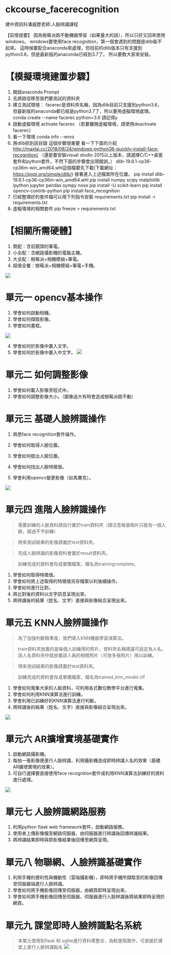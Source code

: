 # ckcourse_facerecognition
建中資訊科潘威歷老師:人臉辨識課程

【前情提要】
因為樹莓派跑不動機器學習（如果量大的話），所以只好又回來使用windows。
windows要使用face recognition，第一個會遇到的問題是dlib裝不起來。
這時候要配合anaconda來處理，但目前的dlib版本只有支援到python3.6，但是最新版的anaconda已經到3.7了。
所以要教大家來安裝。

# 【模擬環境建置步驟】
1. 開啟anaconda Prompt
2. 先將路徑移至我們要測試的資料夾
3. 建立測試環境： facerec是資料夾名稱，因為dlib目前只支援到python3.6，但最新版的anaconda都已經是python3.7了，所以要用虛擬環境處理。
   conda create --name facerec python=3.6  請記得y
4. 啟動虛擬環境
   activate facerec （若要離開虛擬環境，請使用deactivate facerec）
5. 看一下環境
   conda info --envs
6. 將dlib抓到該目錄 這個步驟很重要 看一下下面的介紹
   http://maxlai.cc/2018/08/24/windows-python36-quickly-install-face-recognition/
   （還是要安裝visual studio 2015以上版本，請選擇C/C++桌面套件和python套件，不然下面的步驟會出現錯誤。）
   dlib-19.8.1-cp36-cp36m-win_amd64.whl這個檔要先下載(下載網址：https://pypi.org/simple/dlib/) 
   接著進入上述檔案所在位置。
   pip install dlib-19.8.1-cp36-cp36m-win_amd64.whl
   pip install numpy scipy matplotlib ipython jupyter pandas sympy nose
   pip install -U scikit-learn
   pip install opencv-contrib-python
   pip install face_recognition 
7. 已經整理好的套件檔可以用下列指令安裝 requirements.txt
   pip install -r requirements.txt
8. 虛擬環境的相關套件 pip freeze > requirements.txt

# 【相關所需硬體】
1. 簡配：含前鏡頭的筆電。
2. 小全配：含網路攝影機的電腦主機。
3. 大全配：樹莓派+相機模組+筆電。
4. 超值全餐：樹莓派+相機模組+筆電+手機。

![](https://i.imgur.com/WeT3O7a.png)



# 單元一 opencv基本操作
1. 學會如何啟動相機。
2. 學會如何擷取影像。
3. 學會如何畫框。

![](https://i.imgur.com/SmBJnr2.png)
 
4. 學會如何於影像中置入文字。
5. 學會如何於影像中置入中文字。
![](https://i.imgur.com/l5PwmAN.png)

# 單元二 如何調整影像
1. 學會如何載入影像至程式中。
2. 學會如何調整影像大小。（圖像過大有時會造成樹莓派跑不動）

# 單元三 基礎人臉辨識操作
1. 熟悉face recognition套件操作。

2. 學會如何取得人臉位置。
3. 學會如何框出人臉位置。
4. 學會如何找出人臉特徵值。
5. 學會利用opencv變更影像（如馬賽克）。

![](https://i.imgur.com/puy9hAY.png)



# 單元四 進階人臉辨識操作
> 需要訓練的人臉資料請自行置於train資料夾（請注意每張相片只能有一個人臉，超過不予訓練）

> 用來測試結果的影像請置於test資料夾。

> 完成人臉辨識的影像資料會置於result資料夾。

> 訓練完成的資料會存成單獨檔案，檔名為trainingcomplete。

1. 學會如何取得特徵值。
2. 學會如何將上述取得的特徵值另存檔案以利後續操作。
3. 學會如何進行比對。
4. 將比對後的資料以文字訊息呈現出來。
5. 將辨識後的結果（姓名、文字）直接與影像結合呈現出來。

# 單元五 KNN人臉辨識操作
> 為了加強判斷精準度，我們導入KNN機器學習演算法。

> train資料夾放置的是每個人訓練用的照片，資料夾名稱建議可設定為人名，該人名資料夾中就放置該人員的相關照片（可放多張照片）用以訓練。

> 用來測試結果的影像請置於test資料夾。

> 訓練完成的資料會存成單獨檔案，檔名為trained_knn_model.clf

1. 學會如何蒐集大家的人臉資料，可利用各式數位教學平台進行蒐集。
2. 學會如何利用KNN演算法進行訓練。
3. 學會利用已訓練好的KNN演算法進行判斷。
4. 將辨識後的結果（姓名、文字）直接與影像結合呈現出來。

![](https://i.imgur.com/Uk73aOT.png)



# 單元六 AR擴增實境基礎實作
1. 啟動網路攝影機。
2. 每拍一張影像便進行人臉辨識，利用攝影機造成即時辨識人名的效果（基礎AR擴增實境的效果）。
3. 可自行選擇要直接使用face recognition套件或利用KNN演算法訓練好的資料進行處理。

![](https://i.imgur.com/YNwFN1j.png)

# 單元七 人臉辨識網路服務
1. 利用python flask web framework套件，啟動網路服務。
2. 使用者上傳影像檔至網路伺服器，由伺服器進行辨識後回傳辨識結果。
3. 將辨識結果即時與原影像結果後回傳至網頁呈現。

# 單元八 物聯網、人臉辨識基礎實作
1. 利用手機的便利性與機動性（雲端攝影機），即時將手機所擷取至的影像回傳至伺服器端進行人臉辨識。
2. 學會如何將手機影像回傳至伺服器，由網頁即時呈現出來。
3. 學會如何將手機影像回傳至伺服器，伺服器進行人臉辨識後將結果即時呈現於網頁。


# 單元九 課堂即時人臉辨識點名系統
> 本單元使用到flask 和 sqlite進行資料庫整合，為較進階實作，可直接於課堂上進行人臉辨識點名
![](https://i.imgur.com/gJwyYr4.png)


















